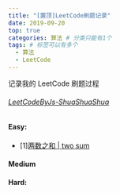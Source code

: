 ```yaml
---
title: "[置顶]LeetCode刷题记录"
date: 2019-09-20
top: true
categories: 算法 # 分类只能有1个
tags: # 标签可以有多个
  - 算法
  - LeetCode
---
```


记录我的 LeetCode 刷题过程

<!-- more -->

###### [LeetCodeByJs-ShuaShuaShua](https://github.com/lailailee/LeetcodeByJs-shuashuashua)

#### Easy:

- [1][两数之和 | two sum](https://github.com/lailailee/leetcodeByJs-shuashuashua/blob/master/problems/%5B1%5D%20%E4%B8%A4%E6%95%B0%E4%B9%8B%E5%92%8C.md)

#### Medium

#### Hard:
